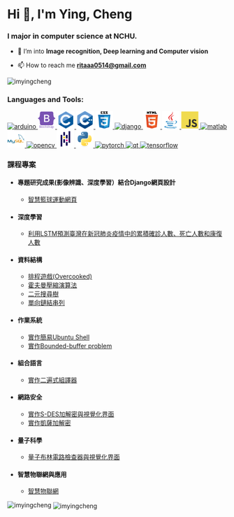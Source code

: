 <h1 align="left">Hi 👋, I'm Ying, Cheng</h1>
<h3 align="left">I major in computer science at NCHU.</h3>

- 🌱 I’m into **Image recognition, Deep learning and Computer vision**

- 📫 How to reach me **ritaaa0514@gmail.com**

<p align="left"> <img src="https://komarev.com/ghpvc/?username=imyingcheng&label=Profile%20views&color=0e75b6&style=flat" alt="imyingcheng" /> </p>

<p align="left">
</p>

<h3 align="left">Languages and Tools:</h3>
<p align="left"> <a href="https://www.arduino.cc/" target="_blank" rel="noreferrer"> <img src="https://cdn.worldvectorlogo.com/logos/arduino-1.svg" alt="arduino" width="40" height="40"/> </a> <a href="https://getbootstrap.com" target="_blank" rel="noreferrer"> <img src="https://raw.githubusercontent.com/devicons/devicon/master/icons/bootstrap/bootstrap-plain-wordmark.svg" alt="bootstrap" width="40" height="40"/> </a> <a href="https://www.cprogramming.com/" target="_blank" rel="noreferrer"> <img src="https://raw.githubusercontent.com/devicons/devicon/master/icons/c/c-original.svg" alt="c" width="40" height="40"/> </a> <a href="https://www.w3schools.com/cpp/" target="_blank" rel="noreferrer"> <img src="https://raw.githubusercontent.com/devicons/devicon/master/icons/cplusplus/cplusplus-original.svg" alt="cplusplus" width="40" height="40"/> </a> <a href="https://www.w3schools.com/css/" target="_blank" rel="noreferrer"> <img src="https://raw.githubusercontent.com/devicons/devicon/master/icons/css3/css3-original-wordmark.svg" alt="css3" width="40" height="40"/> </a> <a href="https://www.djangoproject.com/" target="_blank" rel="noreferrer"> <img src="https://cdn.worldvectorlogo.com/logos/django.svg" alt="django" width="40" height="40"/> </a> <a href="https://www.w3.org/html/" target="_blank" rel="noreferrer"> <img src="https://raw.githubusercontent.com/devicons/devicon/master/icons/html5/html5-original-wordmark.svg" alt="html5" width="40" height="40"/> </a> <a href="https://www.java.com" target="_blank" rel="noreferrer"> <img src="https://raw.githubusercontent.com/devicons/devicon/master/icons/java/java-original.svg" alt="java" width="40" height="40"/> </a> <a href="https://developer.mozilla.org/en-US/docs/Web/JavaScript" target="_blank" rel="noreferrer"> <img src="https://raw.githubusercontent.com/devicons/devicon/master/icons/javascript/javascript-original.svg" alt="javascript" width="40" height="40"/> </a> <a href="https://www.mathworks.com/" target="_blank" rel="noreferrer"> <img src="https://upload.wikimedia.org/wikipedia/commons/2/21/Matlab_Logo.png" alt="matlab" width="40" height="40"/> </a> <a href="https://www.mysql.com/" target="_blank" rel="noreferrer"> <img src="https://raw.githubusercontent.com/devicons/devicon/master/icons/mysql/mysql-original-wordmark.svg" alt="mysql" width="40" height="40"/> </a> <a href="https://opencv.org/" target="_blank" rel="noreferrer"> <img src="https://www.vectorlogo.zone/logos/opencv/opencv-icon.svg" alt="opencv" width="40" height="40"/> </a> <a href="https://pandas.pydata.org/" target="_blank" rel="noreferrer"> <img src="https://raw.githubusercontent.com/devicons/devicon/2ae2a900d2f041da66e950e4d48052658d850630/icons/pandas/pandas-original.svg" alt="pandas" width="40" height="40"/> </a> <a href="https://www.python.org" target="_blank" rel="noreferrer"> <img src="https://raw.githubusercontent.com/devicons/devicon/master/icons/python/python-original.svg" alt="python" width="40" height="40"/> </a> <a href="https://pytorch.org/" target="_blank" rel="noreferrer"> <img src="https://www.vectorlogo.zone/logos/pytorch/pytorch-icon.svg" alt="pytorch" width="40" height="40"/> </a> <a href="https://www.qt.io/" target="_blank" rel="noreferrer"> <img src="https://upload.wikimedia.org/wikipedia/commons/0/0b/Qt_logo_2016.svg" alt="qt" width="40" height="40"/> </a> <a href="https://www.tensorflow.org" target="_blank" rel="noreferrer"> <img src="https://www.vectorlogo.zone/logos/tensorflow/tensorflow-icon.svg" alt="tensorflow" width="40" height="40"/> </a> </p>

<h3>課程專案</h3>
<ul>
  <li>
  <h4>專題研究成果(影像辨識、深度學習）結合Django網頁設計</h4>
    <ul>
    <li><a href="https://github.com/imYingCheng/Basketball_Scoring_Detection">智慧籃球運動網頁</a></li>
    </ul>
  </li>
  <li>
  <h4>深度學習</h4>
    <ul>
    <li><a href="https://github.com/imYingCheng/Time_series_analysis_for_COVID-19">利用LSTM預測臺灣在新冠肺炎疫情中的累積確診人數、死亡人數和康復人數</a></li>
    </ul>
  </li>
  <li>
  <h4>資料結構</h4>
    <ul>
    <li><a href="https://github.com/imYingCheng/Scheduling_game">排程遊戲(Overcooked)</a></li>
    <li><a href="https://github.com/imYingCheng/Huffman_coding">霍夫曼壓縮演算法</a></li>
    <li><a href="https://github.com/imYingCheng/Binary_search_tree">二元搜尋樹</a></li>
    <li><a href="https://github.com/imYingCheng/Singly_linked_list">單向鏈結串列</a></li>
    </ul>
  </li>
  <li>
  <h4>作業系統</h4>
    <ul>
    <li><a href="https://github.com/imYingCheng/Ubuntu_shell">實作簡易Ubuntu Shell</a></li>
    <li><a href="https://github.com/imYingCheng/Bounded-buffer_problem">實作Bounded-buffer problem</a></li>
    </ul>
  </li>
  <li>
  <h4>組合語言</h4>
    <ul>
    <li><a href="https://github.com/imYingCheng/2-pass_assembler">實作二遍式組譯器</a></li>
    </ul>
  </li>
  <li>
  <h4>網路安全</h4>
    <ul>
    <li><a href="https://github.com/imYingCheng/S-DES">實作S-DES加解密與視覺化界面</a></li>
    <li><a href="https://github.com/imYingCheng/Caesar_cipher">實作凱薩加解密</a></li>
    </ul>
  </li>
  <li>
  <h4>量子科學</h4>
    <ul>
    <li><a href="https://github.com/imYingCheng/Quantum_boolean_circuits_checker">量子布林電路檢查器與視覺化界面</a></li>
    </ul>
  </li>
  <li>
  <h4>智慧物聯網與應用</h4>
    <ul>
    <li><a href="https://github.com/imYingCheng/aiot0531">智慧物聯網</a></li>
    </ul>
  </li>
</ul>

<p><img align="left" src="https://github-readme-stats.vercel.app/api/top-langs?username=imyingcheng&show_icons=true&locale=en&layout=compact" alt="imyingcheng" /></p>

<p>&nbsp;<img align="center" src="https://github-readme-stats.vercel.app/api?username=imyingcheng&show_icons=true&locale=en" alt="imyingcheng" /></p>
